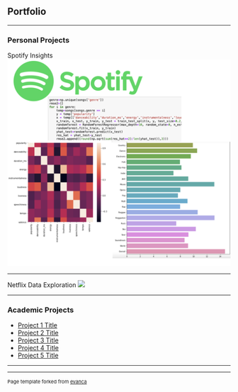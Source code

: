 ## Portfolio

---

### Personal Projects

Spotify Insights 
<img src="Spotify Porject thumbnail.png?raw=true"/>

---
Netflix Data Exploration
<img src="images/dummy_thumbnail.jpg?raw=true"/>

---


### Academic Projects

- [Project 1 Title](http://example.com/)
- [Project 2 Title](http://example.com/)
- [Project 3 Title](http://example.com/)
- [Project 4 Title](http://example.com/)
- [Project 5 Title](http://example.com/)

---




---
<p style="font-size:11px">Page template forked from <a href="https://github.com/evanca/quick-portfolio">evanca</a></p>
<!-- Remove above link if you don't want to attibute -->
